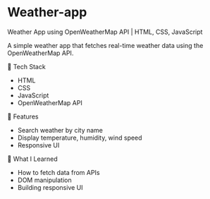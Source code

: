 # Weather-app
Weather App using OpenWeatherMap API | HTML, CSS, JavaScript

A simple weather app that fetches real-time weather data using the OpenWeatherMap API.

🔧 Tech Stack
- HTML
- CSS
- JavaScript
- OpenWeatherMap API

📸 Features
- Search weather by city name
- Display temperature, humidity, wind speed
- Responsive UI

🧠 What I Learned
- How to fetch data from APIs
- DOM manipulation
- Building responsive UI

